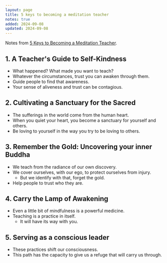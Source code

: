 ```yaml
---
layout: page
title: 5 keys to becoming a meditation teacher
notes: true
added: 2024-09-08
updated: 2024-09-08
---
```


Notes from [5 Keys to Becoming a Meditation Teacher](https://mmtcp.soundstrue.com/5-keys/player-1/).

## 1. A Teacher's Guide to Self-Kindness

- What happened? What made you want to teach?
- Whatever the circumstances, trust you can awaken through them.
- Guide people to find that awareness.
- Your sense of aliveness and trust can be contagious.

## 2. Cultivating a Sanctuary for the Sacred

- The sufferings in the world come from the human heart.
- When you quiet your heart, you become a sanctuary for yourself and others.
- Be loving to yourself in the way you try to be loving to others.

## 3. Remember the Gold: Uncovering your inner Buddha

- We teach from the radiance of our own discovery.
- We cover ourselves, with our ego, to protect ourselves from injury.
    - But we identify with that, forget the gold.
- Help people to trust who they are.

## 4. Carry the Lamp of Awakening

- Even a little  bit of mindfulness is a powerful medicine.
- Teaching is a practice in itself.
    - It will have its way with you.

## 5. Serving as a conscious leader

- These practices shift our consciousness.
- This path has the capacity to give us a refuge that will carry us through.